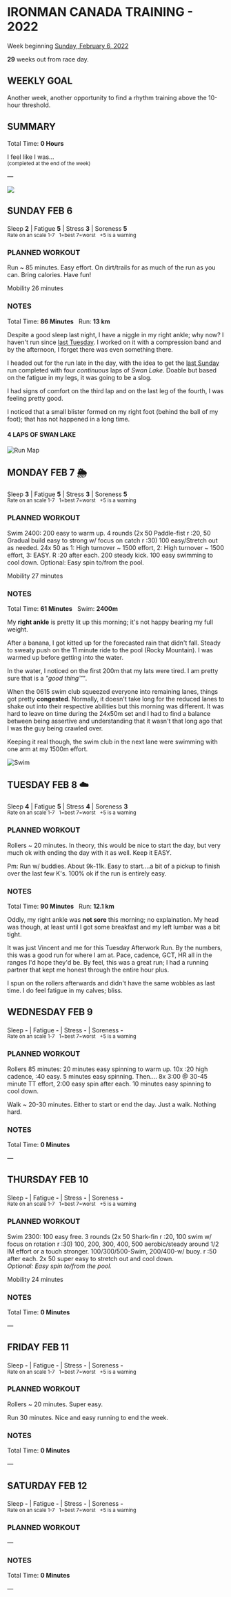 # IRONMAN CANADA TRAINING - 2022
Week beginning [Sunday, February 6, 2022](javascript:flick('sun');)

**29** weeks out from race day.

## WEEKLY GOAL
Another week, another opportunity to find a rhythm training above the 10-hour threshold.

## SUMMARY
Total Time: **0 Hours**

I feel like I was...
<br /><sup>(completed at the end of the week)</sup>

&mdash;

![](/assets/jpg/II-9x550.jpeg)

## SUNDAY FEB 6
Sleep **2** | Fatigue **5** | Stress **3** | Soreness **5**
<sup><br />Rate on an scale 1-7 &nbsp; 1=best 7=worst &nbsp; +5 is a warning</sup>

### PLANNED WORKOUT
Run ~ 85 minutes. Easy effort. On dirt/trails for as much of the run as you can. 
Bring calories. Have fun!

Mobility 26 minutes

### NOTES
Total Time: **86 Minutes** &nbsp; Run: **13 km**

Despite a good sleep last night, I  have a niggle in my right ankle; why now?  I haven't run since [last Tuesday](ironman2022-30weeksout?tue).  I worked on it with a compression band and by the afternoon, I forget there was even something there.

I headed out for the run late in the day, with the idea to get the [last Sunday](ironman2022-30weeksout?sun) run completed with four _continuous_ laps of _Swan Lake_.  Doable but based on the fatigue in my legs, it was going to be a slog.  
<!---->
I had signs of comfort on the third lap and on the last leg of the fourth, I was feeling pretty good. 

I noticed that a small blister formed on my right foot (behind the ball of my foot); that has not happened in a long time.

#### 4 LAPS OF SWAN LAKE
![Run Map](/assets/jpg/run-20220206.jpeg)

<!---->
## MONDAY FEB 7 🌦
Sleep **3** | Fatigue **5** | Stress **3** | Soreness **5**
<sup><br />Rate on an scale 1-7 &nbsp; 1=best 7=worst &nbsp; +5 is a warning</sup>

### PLANNED WORKOUT
Swim 2400: 
200 easy to warm up. 
4 rounds (2x 50 Paddle-fist r :20, 50 Gradual build easy to strong w/ focus on catch r :30) 
100 easy/Stretch out as needed. 
24x 50 as 1: High turnover ~ 1500 effort, 2: High turnover ~ 1500 effort, 3: EASY. R :20 after each. 
200 steady kick. 
100 easy swimming to cool down. 
Optional: Easy spin to/from the pool.

Mobility 27 minutes

### NOTES
Total Time: **61 Minutes** &nbsp; Swim: **2400m**

My **right ankle** is pretty lit up this morning; it's not happy bearing my full weight.

After a banana, I got kitted up for the forecasted rain that didn't fall.  Steady to sweaty push on the 11 minute ride to the pool (Rocky Mountain).  I was warmed up before getting into the water.
<!---->
In the water, I noticed on the first 200m that my lats were tired.  I am pretty sure that is a _"good thing&trade;"_.

When the 0615 swim club squeezed everyone into remaining lanes, things got pretty **congested**.  Normally, it doesn't take long for the reduced lanes to shake out into their respective abilities but this morning was different.  It was hard to leave on time during the 24x50m set and I had to find a balance between being assertive and understanding that it wasn't that long ago that I was the guy being crawled over.

Keeping it real though, the swim club in the next lane were swimming with one arm at my 1500m effort.

![Swim](/assets/jpg/swim-20220207.jpeg)

<!---->
## TUESDAY FEB 8 ☁️
Sleep **4** | Fatigue **5** | Stress **4** | Soreness **3**
<sup><br />Rate on an scale 1-7 &nbsp; 1=best 7=worst &nbsp; +5 is a warning</sup>

### PLANNED WORKOUT
Rollers ~ 20 minutes. In theory, this would be nice to start the day, but very much ok with ending the day with it as well. Keep it EASY.

Pm: Run w/ buddies. About 9k-11k. Easy to start....a bit of a pickup to finish over the last few K's. 100% ok if the run is entirely easy.

### NOTES
Total Time: **90 Minutes** &nbsp; Run: **12.1 km**

Oddly, my right ankle was **not sore** this morning; no explaination.  My head was though, at least until I got some breakfast and my left lumbar was a bit tight.

It was just Vincent and me for this Tuesday Afterwork Run.  By the numbers, this was a good run for where I am at.  Pace, cadence, GCT, HR all in the ranges I'd hope they'd be.  By feel, this was a great run; I had a running partner that kept me honest through the entire hour plus.

I spun on the rollers afterwards and didn't have the same wobbles as last time.  I do feel fatigue in my calves; bliss.

<!---->
## WEDNESDAY FEB 9
Sleep **-** | Fatigue **-** | Stress **-** | Soreness **-**
<sup><br />Rate on an scale 1-7 &nbsp; 1=best 7=worst &nbsp; +5 is a warning</sup>

### PLANNED WORKOUT
Rollers 85 minutes: 
20 minutes easy spinning to warm up. 
10x :20 high cadence, :40 easy. 5 minutes easy spinning. Then....
8x 3:00 @ 30-45 minute TT effort, 2:00 easy spin after each. 
10 minutes easy spinning to cool down.

Walk ~ 20-30 minutes. Either to start or end the day. Just a walk. Nothing hard.

### NOTES
Total Time: **0 Minutes**

&mdash;  

<!---->
## THURSDAY FEB 10
Sleep **-** | Fatigue **-** | Stress **-** | Soreness **-**
<sup><br />Rate on an scale 1-7 &nbsp; 1=best 7=worst &nbsp; +5 is a warning</sup>

### PLANNED WORKOUT
Swim 2300: 
100 easy free. 
3 rounds (2x 50 Shark-fin r :20, 100 swim w/ focus on rotation r :30) 
100, 200, 300, 400, 500 aerobic/steady around 1/2 IM effort or a touch stronger. 100/300/500-Swim, 200/400-w/ buoy. r :50 after each. 
2x 50 super easy to stretch out and cool down.   
_Optional: Easy spin to/from the pool._

Mobility 24 minutes

### NOTES
Total Time: **0 Minutes**

&mdash;  

<!---->
## FRIDAY FEB 11
Sleep **-** | Fatigue **-** | Stress **-** | Soreness **-**
<sup><br />Rate on an scale 1-7 &nbsp; 1=best 7=worst &nbsp; +5 is a warning</sup>

### PLANNED WORKOUT
Rollers ~ 20 minutes. Super easy.

Run 30 minutes. Nice and easy running to end the week.

### NOTES
Total Time: **0 Minutes**

&mdash;  

<!---->
## SATURDAY FEB 12
Sleep **-** | Fatigue **-** | Stress **-** | Soreness **-**
<sup><br />Rate on an scale 1-7 &nbsp; 1=best 7=worst &nbsp; +5 is a warning</sup>

### PLANNED WORKOUT
&mdash;  

### NOTES
Total Time: **0 Minutes**

&mdash; 